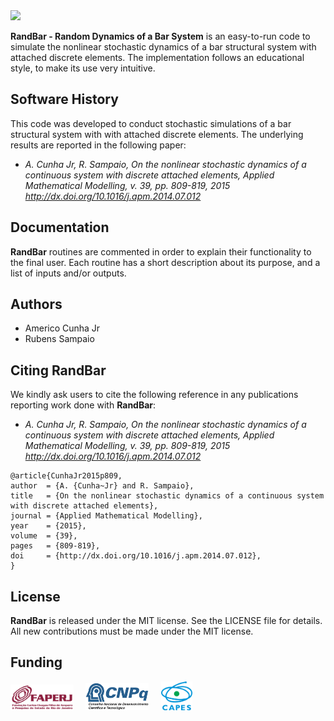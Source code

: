 <img src="logo/RandBar.png" width="40%">

**RandBar - Random Dynamics of a Bar System** is an easy-to-run code to simulate the nonlinear stochastic dynamics of a bar structural system with attached discrete elements. The implementation follows an educational style, to make its use very intuitive.

## Software History

This code was developed to conduct stochastic simulations of a bar structural system with with attached discrete elements. The underlying results are reported in the following paper:
- *A. Cunha Jr, R. Sampaio, On the nonlinear stochastic dynamics of a continuous system with discrete attached elements, Applied Mathematical Modelling, v. 39, pp. 809-819, 2015 http://dx.doi.org/10.1016/j.apm.2014.07.012*

## Documentation

**RandBar** routines are commented in order to explain their functionality to the final user. Each routine has a short description about its purpose, and a list of inputs and/or outputs.

## Authors
- Americo Cunha Jr
- Rubens Sampaio

## Citing RandBar

We kindly ask users to cite the following reference in any publications reporting work done with **RandBar**:
- *A. Cunha Jr, R. Sampaio, On the nonlinear stochastic dynamics of a continuous system with discrete attached elements, Applied Mathematical Modelling, v. 39, pp. 809-819, 2015 http://dx.doi.org/10.1016/j.apm.2014.07.012*

```
@article{CunhaJr2015p809,
author  = {A. {Cunha~Jr} and R. Sampaio},
title   = {On the nonlinear stochastic dynamics of a continuous system with discrete attached elements},
journal = {Applied Mathematical Modelling},
year    = {2015},
volume  = {39},
pages   = {809-819},
doi     = {http://dx.doi.org/10.1016/j.apm.2014.07.012},
}
```

## License

**RandBar** is released under the MIT license. See the LICENSE file for details. All new contributions must be made under the MIT license.

## Funding

<img src="logo/faperj.jpg" width="20%"> &nbsp; &nbsp; <img src="logo/cnpq.png" width="20%"> &nbsp; &nbsp; <img src="logo/capes.png" width="10%">
